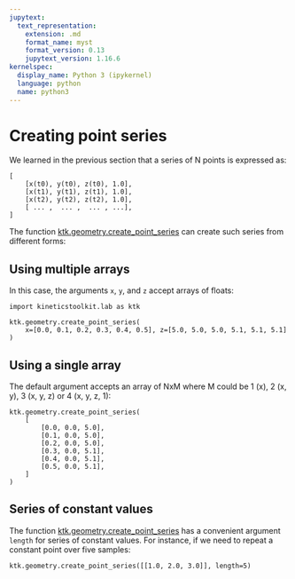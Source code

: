 ```yaml
---
jupytext:
  text_representation:
    extension: .md
    format_name: myst
    format_version: 0.13
    jupytext_version: 1.16.6
kernelspec:
  display_name: Python 3 (ipykernel)
  language: python
  name: python3
---
```


# Creating point series

We learned in the previous section that a series of N points is expressed as:

    [
        [x(t0), y(t0), z(t0), 1.0],
        [x(t1), y(t1), z(t1), 1.0],
        [x(t2), y(t2), z(t2), 1.0],
        [ ... ,  ... ,  ... , ...],
    ]

The function [ktk.geometry.create_point_series](api/ktk.geometry.create_point_series.rst) can create such series from different forms:

## Using multiple arrays

In this case, the arguments `x`, `y`, and `z` accept arrays of floats:

```{code-cell} ipython3
import kineticstoolkit.lab as ktk

ktk.geometry.create_point_series(
    x=[0.0, 0.1, 0.2, 0.3, 0.4, 0.5], z=[5.0, 5.0, 5.0, 5.1, 5.1, 5.1]
)
```

## Using a single array

The default argument accepts an array of NxM where M could be 1 (x), 2 (x, y), 3 (x, y, z) or 4 (x, y, z, 1):

```{code-cell} ipython3
ktk.geometry.create_point_series(
    [
        [0.0, 0.0, 5.0],
        [0.1, 0.0, 5.0],
        [0.2, 0.0, 5.0],
        [0.3, 0.0, 5.1],
        [0.4, 0.0, 5.1],
        [0.5, 0.0, 5.1],
    ]
)
```

## Series of constant values

The function [ktk.geometry.create_point_series](api/ktk.geometry.create_point_series.rst) has a convenient argument `length` for series of constant values. For instance, if we need to repeat a constant point over five samples:

```{code-cell} ipython3
ktk.geometry.create_point_series([[1.0, 2.0, 3.0]], length=5)
```
